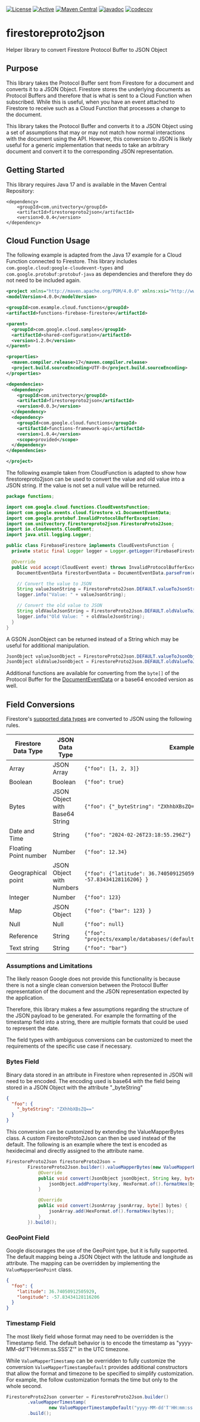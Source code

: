 [![License](https://img.shields.io/badge/License-Apache%202.0-blue.svg)](https://opensource.org/licenses/Apache-2.0) [![Active](https://img.shields.io/badge/Status-Active-green)](https://unitvectory-labs.github.io/uvy-labs-guide/bestpractices/status/#active) [![Maven Central](https://img.shields.io/maven-central/v/com.unitvectory/firestoreproto2json)](https://central.sonatype.com/artifact/com.unitvectory/firestoreproto2json) [![javadoc](https://javadoc.io/badge2/com.unitvectory/firestoreproto2json/javadoc.svg)](https://javadoc.io/doc/com.unitvectory/firestoreproto2json) [![codecov](https://codecov.io/gh/UnitVectorY-Labs/firestoreproto2json/graph/badge.svg?token=N6CU9DZRIQ)](https://codecov.io/gh/UnitVectorY-Labs/firestoreproto2json)

# firestoreproto2json

Helper library to convert Firestore Protocol Buffer to JSON Object

## Purpose

This library takes the Protocol Buffer sent from Firestore for a document and converts it to a JSON Object. Firestore stores the underlying documents as Protocol Buffers and therefore that is what is sent to a Cloud Function when subscribed. While this is useful, when you have an event attached to Firestore to receive such as a Cloud Function that processes a change to the document.

This library takes the Protocol Buffer and converts it to a JSON Object using a set of assumptions that may or may not match how normal interactions with the document using the API. However, this conversion to JSON is likely useful for a generic implementation that needs to take an arbitrary document and convert it to the corresponding JSON representation.

## Getting Started

This library requires Java 17 and is available in the Maven Central Repository:

```
<dependency>
    <groupId>com.unitvectory</groupId>
    <artifactId>firestoreproto2json</artifactId>
    <version>0.0.4</version>
</dependency>
```

## Cloud Function Usage

The following example is adapted from the Java 17 example for a Cloud Function connected to Firestore. This library includes `com.google.cloud:google-cloudevent-types` and `com.google.protobuf:protobuf-java` as dependencies and therefore they do not need to be included again.

```xml
<project xmlns="http://maven.apache.org/POM/4.0.0" xmlns:xsi="http://www.w3.org/2001/XMLSchema-instance" xsi:schemaLocation="http://maven.apache.org/POM/4.0.0 http://maven.apache.org/maven-v4_0_0.xsd">
<modelVersion>4.0.0</modelVersion>

<groupId>com.example.cloud.functions</groupId>
<artifactId>functions-firebase-firestore</artifactId>

<parent>
  <groupId>com.google.cloud.samples</groupId>
  <artifactId>shared-configuration</artifactId>
  <version>1.2.0</version>
</parent>

<properties>
  <maven.compiler.release>17</maven.compiler.release>
  <project.build.sourceEncoding>UTF-8</project.build.sourceEncoding>
</properties>

<dependencies>
  <dependency>
    <groupId>com.unitvectory</groupId>
    <artifactId>firestoreproto2json</artifactId>
    <version>0.0.3</version>
  </dependency>
  <dependency>
    <groupId>com.google.cloud.functions</groupId>
    <artifactId>functions-framework-api</artifactId>
    <version>1.0.4</version>
    <scope>provided</scope>
  </dependency>
</dependencies>

</project>
```

The following example taken from CloudFunction is adapted to show how firestoreproto2json can be used to convert the value and old value into a JSON string. If the value is not set a null value will be returned.

```java
package functions;

import com.google.cloud.functions.CloudEventsFunction;
import com.google.events.cloud.firestore.v1.DocumentEventData;
import com.google.protobuf.InvalidProtocolBufferException;
import com.unitvectory.firestoreproto2json.FirestoreProto2Json;
import io.cloudevents.CloudEvent;
import java.util.logging.Logger;

public class FirebaseFirestore implements CloudEventsFunction {
  private static final Logger logger = Logger.getLogger(FirebaseFirestore.class.getName());

  @Override
  public void accept(CloudEvent event) throws InvalidProtocolBufferException {
    DocumentEventData firestorEventData = DocumentEventData.parseFrom(event.getData().toBytes());

    // Convert the value to JSON
    String valueJsonString = FirestoreProto2Json.DEFAULT.valueToJsonString(firestorEventData);
    logger.info("Value: " + valueJsonString);

    // Convert the old value to JSON
    String oldVauleJsonString = FirestoreProto2Json.DEFAULT.oldValueToJsonString(firestorEventData);
    logger.info("Old Value: " + oldVauleJsonString);
  }
}
```

A GSON JsonObject can be returned instead of a String which may be useful for additional manipulation.

```java
JsonObject valueJsonObject = FirestoreProto2Json.DEFAULT.valueToJsonObject(firestorEventData);
JsonObject oldValueJsonObject = FirestoreProto2Json.DEFAULT.oldValueToJsonObject(firestorEventData);
```

Additional functions are available for converting from the `byte[]` of the Protocol Buffer for the [DocumentEventData](https://github.com/googleapis/google-cloudevents/blob/main/proto/google/events/cloud/firestore/v1/data.proto) or a base64 encoded version as well.

## Field Conversions

Firestore's [supported data types](https://cloud.google.com/firestore/docs/concepts/data-types) are converted to JSON using the following rules.

| Firestore Data Type   | JSON Data Type                 | Example                                                                     |
| --------------------- | ------------------------------ | --------------------------------------------------------------------------- |
| Array                 | JSON Array                     | `{"foo": [1, 2, 3]}`                                                        |
| Boolean               | Boolean                        | `{"foo": true}`                                                             |
| Bytes                 | JSON Object with Base64 String | `{"foo": {"_byteString": "ZXhhbXBsZQ=="} }`                                 |
| Date and Time         | String                         | `{"foo": "2024-02-26T23:18:55.296Z"}`                                       |
| Floating Point number | Number                         | `{"foo": 12.34}`                                                            |
| Geographical point    | JSON Object with Numbers       | `{"foo": {"latitude": 36.74050912505929,"longitude": -57.83434128116206} }` |
| Integer               | Number                         | `{"foo": 123}`                                                              |
| Map                   | JSON Object                    | `{"foo": {"bar": 123} }`                                                    |
| Null                  | Null                           | `{"foo": null}`                                                             |
| Reference             | String                         | `{"foo": "projects/example/databases/(default)/documents/example/record"}`  |
| Text string           | String                         | `{"foo": "bar"}`                                                            |

### Assumptions and Limitations

The likely reason Google does not provide this functionality is because there is not a single clean conversion between the Protocol Buffer representation of the document and the JSON representation expected by the application.

Therefore, this library makes a few assumptions regarding the structure of the JSON payload to be generated. For example the formatting of the timestamp field into a string, there are multiple formats that could be used to represent the date.

The field types with ambiguous conversions can be customized to meet the requirements of the specific use case if necessary.

### Bytes Field

Binary data stored in an attribute in Firestore when represented in JSON will need to be encoded. The encoding used is base64 with the field being stored in a JSON Object with the attribute "\_byteString"

```json
{
  "foo": {
    "_byteString": "ZXhhbXBsZQ=="
  }
}
```

This conversion can be customized by extending the ValueMapperBytes class. A custom FirestoreProto2Json can then be used instead of the default. The following is an example where the text is encoded as hexidecimal and directly assigned to the attribute name.

```java
FirestoreProto2Json firestoreProto2Json =
        FirestoreProto2Json.builder().valueMapperBytes(new ValueMapperBytes() {
            @Override
            public void convert(JsonObject jsonObject, String key, byte[] bytes) {
                jsonObject.addProperty(key, HexFormat.of().formatHex(bytes));
            }

            @Override
            public void convert(JsonArray jsonArray, byte[] bytes) {
                jsonArray.add(HexFormat.of().formatHex(bytes));
            }
        }).build();
```

### GeoPoint Field

Google discourages the use of the GeoPoint type, but it is fully supported. The default mapping being a JSON Object with the latitude and longitude as attribute. The mapping can be overridden by implementing the `ValueMapperGeoPoint` class.

```json
{
  "foo": {
    "latitude": 36.74050912505929,
    "longitude": -57.83434128116206
  }
}
```

### Timestamp Field

The most likely field whose format may need to be overridden is the Timestamp field. The default behavior is to encode the timestamp as "yyyy-MM-dd'T'HH:mm:ss.SSS'Z'" in the UTC timezone.

While `ValueMapperTimestamp` can be overridden to fully customize the conversion `ValueMapperTimestampDefault` provides additional constructors that allow the format and timezone to be specified to simplify customization. For example, the follow customization formats the time but only to the whole second.

```java
FirestoreProto2Json converter = FirestoreProto2Json.builder()
        .valueMapperTimestamp(
                new ValueMapperTimestampDefault("yyyy-MM-dd'T'HH:mm:ss'Z'", ZoneOffset.UTC))
        .build();
```

